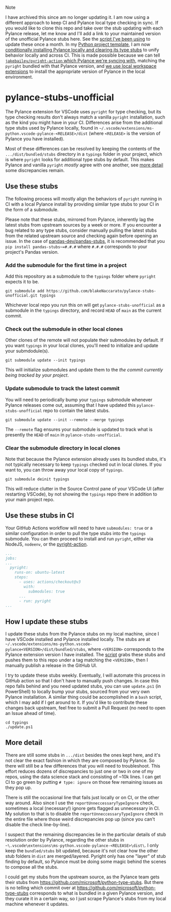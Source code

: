 > [!NOTE]  
> I have archived this since am no longer updating it. I am now using a different approach to keep CI and Pylance local type checking in sync. If you would like to clone this repo and take over the stub updating with each Pylance release, let me know and I'll add a link to your maintained version of the unofficial Pylance stubs here. See the [script I've been using](https://github.com/blakeNaccarato/pylance-stubs-unofficial/blob/main/update.ps1) to update these once a month. In my [Python project template](https://github.com/blakeNaccarato/copier-python), I am now [conditionally installing Pylance locally and clearing its type stubs](https://github.com/blakeNaccarato/copier-python/blob/00868172542178a2a857245ca1e385c2c6692471/scripts/Sync-Py.ps1#L27-L46) to unify behavior locally and across CI. This is made possible because we can tell [`jakebailey/pyright-action` which Pylance we're syncing with](https://github.com/blakeNaccarato/copier-python/blob/00868172542178a2a857245ca1e385c2c6692471/.github/workflows/ci.yml#L149-L151), matching the `pyright` bundled with that Pylance version, and [we use local workspace extensions](https://code.visualstudio.com/updates/v1_89#_local-workspace-extensions) to install the appropriate version of Pylance in the local environment.

# pylance-stubs-unofficial

The Pylance extension for VSCode uses `pyright` for type checking, but its type checking results don't always match a vanilla `pyright` installation, such as the kind you might have in your CI. Differences arise from the additional type stubs used by Pylance locally, found in `~/.vscode/extensions/ms-python.vscode-pylance-<RELEASE>/dist` (where `<RELEASE>` is the version of Pylance you have installed).

Most of these differences can be resolved by keeping the contents of the `.../dist/bundled/stubs` directory in a `typings` folder in your project, which is where `pyright` looks for additional type stubs by default. This makes Pylance and vanilla `pyright` _mostly_ agree with one another, see [more detail](#more-detail) some discrepancies remain.

## Use these stubs

The following process will mostly align the behaviors of `pyright` running in CI with a local Pylance install by providing similar type stubs to your CI in the form of a submodule.

Please note that these stubs, mirrored from Pylance, inherently lag the latest stubs from upstream sources by a week or more. If you encounter a bug related to any type stubs, consider manually pulling the latest stubs from the related upstream source and checking again before opening an issue. In the case of [pandas-dev/pandas-stubs](https://github.com/pandas-dev/pandas-stubs), it is recommended that you `pip install pandas-stubs~=#.#.#` where `#.#.#` corresponds to your project's Pandas version.

### Add the submodule for the first time in a project

Add this repository as a submodule to the `typings` folder where `pyright` expects it to be.

```Shell
git submodule add https://github.com/blakeNaccarato/pylance-stubs-unofficial.git typings
```

Whichever local repo you run this on will get `pylance-stubs-unofficial` as a submodule in the `typings` directory, and record `HEAD` of `main` as the current commit.

### Check out the submodule in other local clones

Other clones of the remote will not populate their submodules by default. If you want `typings` in your local clones, you'll need to initialize and update your submdodule(s).

```Shell
git submodule update --init typings
```

This will initialize submodules and update them to the _the commit currently being tracked by your project_.

### Update submodule to track the latest commit

You will need to periodically bump your `typings` submodule whenever Pylance releases come out, assuming that I have updated this `pylance-stubs-unofficial` repo to contain the latest stubs.

```Shell
git submodule update --init --remote --merge typings
```

The `--remote` flag ensures your submodule is updated to track what is presently the `HEAD` of `main` in `pylance-stubs-unofficial`.

### Clear the submodule directory in local clones

Note that because the Pylance extension already uses its bundled stubs, it's not typically necessary to keep `typings` checked out in local clones. If you want to, you can throw away your local copy of `typings`.

```Shell
git submodule deinit typings
```

This will reduce clutter in the Source Control pane of your VSCode UI (after restarting VSCode), by not showing the `typings` repo there in addition to your main project repo.

## Use these stubs in CI

Your GitHub Actions workflow will need to have `submodules: true` or a similar configuration in order to pull the type stubs into the `typings` submodule. You can then proceed to install and run `pyright`, either via NodeJS, `nodeenv`, or the [pyright-action](https://github.com/jakebailey/pyright-action).

```YAML
...
jobs:
...
  pyright:
    runs-on: ubuntu-latest
    steps:
      - uses: actions/checkout@v3
        with:
          submodules: true
      ...
      - run: pyright
...
```

## How I update these stubs

I update these stubs from the Pylance stubs on my local machine, since I have VSCode installed and Pylance installed locally. The stubs are at `~/.vscode/extensions/ms-python.vscode-pylance<VERSION>/dist/bundled/stubs`, where `<VERSION>` corresponds to the Pylance extension version I have installed. The [script](https://github.com/blakeNaccarato/pylance-stubs-unofficial/blob/main/update.ps1) grabs these stubs and pushes them to this repo under a tag matching the `<VERSION>`, then I manually publish a release in the GitHub UI.

I try to update these stubs weekly. Eventually, I will automate this process in GitHub action so that I don't have to manually push changes. In case this repo falls behind and you need updated stubs, you can use `update.ps1` (in PowerShell) to locally bump your stubs, sourced from your very own Pylance installation. A similar thing could be accomplished in a `bash` script, which I may add if I get around to it. If you'd like to contribute these changes back upstream, feel free to submit a Pull Request (no need to open an Issue ahead of time).

```Shell
cd typings
./update.ps1
```

## More detail

There are still some stubs in `.../dist` besides the ones kept here, and it's not clear the exact fashion in which they are composed by Pylance. So there will still be a few differences that you will need to troubleshoot. This effort reduces dozens of discrepancies to just one or two in one of my repos, using the data science stack and consisting of ~10k lines. I can get CI to go green by putting `# type: ignore` on those few remaining issues as they pop up.

There is still the occasional line that fails just locally or on CI, or the other way around. Also since I use the `reportUnneccessaryTypeIgnore` check, sometimes a local (necessary!) ignore gets flagged as unnecessary in CI. My solution to that is to disable the `reportUnneccessaryTypeIgnore` check in the entire file where those weird discrepancies pop up (since you can't disable the check line-by-line).

I suspect that the remaining discrepancies lie in the particular details of stub resolution order by Pylance, regarding the other stubs in `~\.vscode\extensions\ms-python.vscode-pylance-<RELEASE>\dist\`. I only keep the `bundled/stubs` bit updated, because it's not clear how the other stub folders in `dist` are merged/layered. Pyright only has one "layer" of stub finding by default, so Pylance must be doing some magic behind the scenes to compose all the stubs.

I could get my stubs from the upstream source, as the Pylance team gets their stubs from <https://github.com/microsoft/python-type-stubs>. But there is no telling which commit over at <https://github.com/microsoft/python-type-stubs> corresponds to what is bundled in a given Pylance version, and they curate it in a certain way, so I just scrape Pylance's stubs from my local machine whenever it updates.
